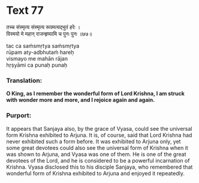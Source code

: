 # Text 77

तच्च संस्मृत्य संस्मृत्य रूपमत्यद्भुतं हरेः ।  
विस्मयो मे महान् राजन्हृष्यामि च पुनः पुनः ॥७७॥

tac ca saḿsmṛtya saḿsmṛtya  
rūpam aty-adbhutaḿ hareḥ  
vismayo me mahān rājan  
hṛṣyāmi ca punaḥ punaḥ



### Translation:

**O King, as I remember the wonderful form of Lord Krishna, I am struck with wonder more and more, and I rejoice again and again.**

### Purport:

It appears that Sanjaya also, by the grace of Vyasa, could see the universal form Krishna exhibited to Arjuna. It is, of course, said that Lord Krishna had never exhibited such a form before. It was exhibited to Arjuna only, yet some great devotees could also see the universal form of Krishna when it was shown to Arjuna, and Vyasa was one of them. He is one of the great devotees of the Lord, and he is considered to be a powerful incarnation of Krishna. Vyasa disclosed this to his disciple Sanjaya, who remembered that wonderful form of Krishna exhibited to Arjuna and enjoyed it repeatedly.